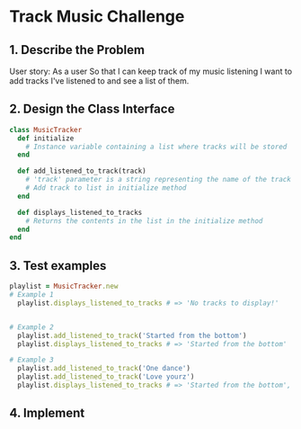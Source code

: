 # Track Music Challenge

## 1. Describe the Problem

User story:
As a user
So that I can keep track of my music listening
I want to add tracks I've listened to and see a list of them.

## 2. Design the Class Interface

```ruby
class MusicTracker
  def initialize
    # Instance variable containing a list where tracks will be stored
  end

  def add_listened_to_track(track)
    # 'track' parameter is a string representing the name of the track
    # Add track to list in initialize method
  end

  def displays_listened_to_tracks
    # Returns the contents in the list in the initialize method
  end
end
```

## 3. Test examples

```ruby
playlist = MusicTracker.new
# Example 1
  playlist.displays_listened_to_tracks # => 'No tracks to display!'


# Example 2
  playlist.add_listened_to_track('Started from the bottom')
  playlist.displays_listened_to_tracks # => 'Started from the bottom'

# Example 3
  playlist.add_listened_to_track('One dance')
  playlist.add_listened_to_track('Love yourz')
  playlist.displays_listened_to_tracks # => 'Started from the bottom', 'One dance', 'Love yourz'
```

## 4. Implement